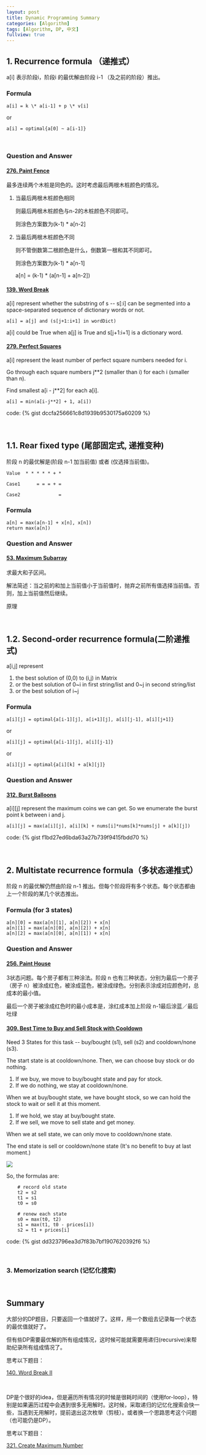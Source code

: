 ```yaml
---
layout: post
title: Dynamic Programming Summary
categories: [Algorithm]
tags: [Algorithm, DP, 中文]
fullview: true
---
```

## 1. Recurrence formula （递推式）

a[i] 表示阶段i，阶段i 的最优解由阶段 i-1 （及之前的阶段）推出。

### Formula

	a[i] = k \* a[i-1] + p \* v[i]

or

	a[i] = optimal{a[0] ~ a[i-1]}
	
<br>	

### Question and Answer

#### [276. Paint Fence](https://leetcode.com/problems/paint-fence/)

最多连续两个木桩是同色的。这时考虑最后两根木桩颜色的情况。

1. 当最后两根木桩颜色相同

   则最后两根木桩颜色与n-2的木桩颜色不同即可。
   
   则涂色方案数为(k-1) \* a[n-2]
   
2. 当最后两根木桩颜色不同
   
   则不管倒数第二根颜色是什么，倒数第一根和其不同即可。
   
   则涂色方案数为(k-1) \* a[n-1]

	a[n] = (k-1) \* (a[n-1] + a[n-2])



#### [139. Word Break](https://leetcode.com/problems/word-break/)

a[i] represent whether the substring of s -- s[:i] can be segmented into a space-separated sequence of dictionary words or not. 

	a[i] = a[j] and (s[j+1:i+1] in wordDict)

a[i] could be True when a[j] is True and s[j+1:i+1] is a dictionary word.


#### [279. Perfect Squares](https://leetcode.com/problems/perfect-squares/)

a[i] represent the least number of perfect square numbers needed for i.

Go through each square numbers j**2 (smaller than i) for each i (smaller than n).

Find smallest a[i - j**2] for each a[i].


	a[i] = min(a[i-j**2] + 1, a[i])

code: {% gist dccfa256661c8d1939b9530175a60209 %}

<br>

## 1.1. Rear fixed type (尾部固定式, 递推变种)

阶段 n 的最优解是(阶段 n-1 加当前值) 或者 (仅选择当前值)。

	Value  * * * * * + *
	  
	Case1      = = = + =
	
	Case2              =
 
### Formula
	
	a[n] = max(a[n-1] + x[n], x[n])
	return max(a[n])

### Question and Answer

#### [53. Maximum Subarray](https://leetcode.com/problems/maximum-subarray/)

求最大和子区间。

解法简述：当之前的和加上当前值小于当前值时，抛弃之前所有值选择当前值。否则，加上当前值然后继续。

原理

<br>


## 1.2. Second-order recurrence formula(二阶递推式)

a[i,j] represent 
1. the best solution of (0,0) to (i,j) in Matrix
2. or the best solution of 0~i in first string/list and 0~j in second string/list
3. or the best solution of i~j


### Formula

	a[i][j] = optimal{a[i-1][j], a[i+1][j], a[i][j-1], a[i][j+1]}

or
	
	a[i][j] = optimal{a[i-1][j], a[i][j-1]}
	
or

	a[i][j] = optimal{a[i][k] + a[k][j]}

### Question and Answer

#### [312. Burst Balloons](https://leetcode.com/problems/burst-balloons/)

a[i][j] represent the maximum coins we can get. So we enumerate the burst point k between i and j. 

	a[i][j] = max(a[i][j], a[i][k] + nums[i]*nums[k]*nums[j] + a[k][j])
	
code: {% gist f1bd27ed6bda63a27b739f9415fbdd70 %}


<br>

## 2. Multistate recurrence formula（多状态递推式）

阶段 n 的最优解仍然由阶段 n-1 推出。但每个阶段将有多个状态。每个状态都由上一个阶段的某几个状态推出。

### Formula (for 3 states)

	a[n][0] = max(a[n][1], a[n][2]) + x[n]
	a[n][1] = max(a[n][0], a[n][2]) + x[n]
	a[n][2] = max(a[n][0], a[n][1]) + x[n]

### Question and Answer

#### [256. Paint House](https://leetcode.com/problems/paint-house/)

3状态问题。每个房子都有三种涂法。阶段 n 也有三种状态，分别为最后一个房子（房子 n）被涂成红色，被涂成蓝色，被涂成绿色。分别表示涂成对应颜色时，总成本的最小值。

最后一个房子被涂成红色时的最小成本是，涂红成本加上阶段 n-1最后涂蓝／最后吐绿

#### [309. Best Time to Buy and Sell Stock with Cooldown](https://leetcode.com/problems/best-time-to-buy-and-sell-stock-with-cooldown/)

Need 3 States for this task -- buy/bought (s1), sell (s2) and cooldown/none (s3).

The start state is at cooldown/none. Then, we can choose buy stock or do nothing. 
	
1. If we buy, we move to buy/bought state and pay for stock. 
2. If we do nothing, we stay at cooldown/none.

When we at buy/bought state, we have bought stock, so we can hold the stock to wait or sell it at this moment. 

1. If we hold, we stay at buy/bought state. 
2. If we sell, we move to sell state and get money.

When we at sell state, we can only move to cooldown/none state.

The end state is sell or cooldown/none state (It's no benefit to buy at last moment.)

![](/images/dp0.jpg)

So, the formulas are:
		
		# record old state
        t2 = s2
        t1 = s1
        t0 = s0
        
        # renew each state
        s0 = max(t0, t2)
        s1 = max(t1, t0 - prices[i])
        s2 = t1 + prices[i]

code: {% gist dd323796ea3d7f83b7bf1907620392f6 %}


<br>


### 3. Memorization search (记忆化搜索)



<br>


## Summary

大部分的DP题目，只要返回一个值就好了。这样，用一个数组去记录每一个状态的最优值就好了。

但有些DP需要最优解的所有组成情况，这时候可能就需要用递归(recursive)来帮助纪录所有组成情况了。

思考以下题目：

[140. Word Break II](https://leetcode.com/problems/create-maximum-number/)

<br>

DP是个很好的idea，但是遍历所有情况的时候是很耗时间的（使用for-loop），特别是如果遍历过程中会遇到很多无用解时。这时候，采取递归的记忆化搜索会快一些，当遇到无用解时，提前退出这次枚举（剪枝）。或者换一个思路思考这个问题（也可能仍是DP）。

思考以下题目：

[321. Create Maximum Number](https://leetcode.com/problems/create-maximum-number/)

